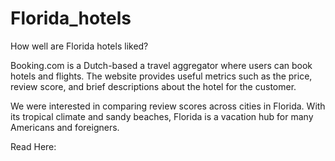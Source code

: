 # Florida_hotels
How well are Florida hotels liked? 

Booking.com is a Dutch-based a travel aggregator where users can book hotels and flights. The website provides useful metrics such as the price, review score, and brief descriptions about the hotel for the customer. 

We were interested in comparing review scores across cities in Florida. With its tropical climate and sandy beaches, Florida is a vacation hub for many Americans and foreigners. 

Read Here: 

